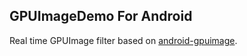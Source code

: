 ## GPUImageDemo For Android

Real time GPUImage filter based on [android-gpuimage](https://github.com/thundertrick/android-gpuimage).